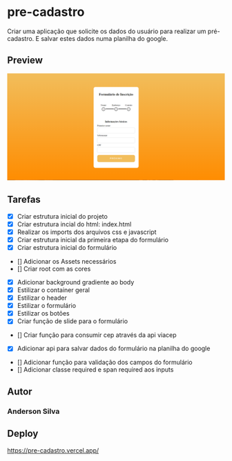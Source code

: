 # pre-cadastro
Criar uma aplicação que solicite os dados do usuário para realizar um pré-cadastro. E salvar estes dados numa planilha do google.

## Preview 
<p align="center">
	<img  src="src/imagens/pc-1.png">
</p>


## Tarefas 

- [X] Criar estrutura inicial do projeto
- [X] Criar estrutura incial do html: index.html
- [X] Realizar os imports dos arquivos css e javascript
- [X] Criar estrutura inicial da primeira etapa do formulário
- [X] Criar estrutura inicial do formulário
- [] Adicionar os Assets necessários
- [] Criar root com as cores
- [X] Adicionar background gradiente ao body
- [X] Estilizar o container geral
- [X] Estilizar o header
- [X] Estilizar o formulário
- [X] Estilizar os botões
- [X] Criar função de slide para o formulário
- [] Criar função para consumir cep através da api viacep
- [X] Adicionar api para salvar dados do formulário na planilha do google
- [] Adicionar função para validação dos campos do formulário
- [] Adicionar classe required e span required aos inputs

## Autor
### Anderson Silva

## Deploy 
https://pre-cadastro.vercel.app/
